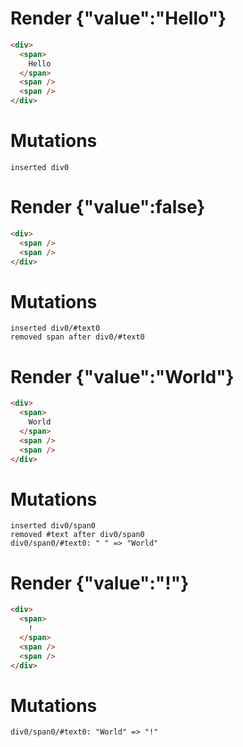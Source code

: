 # Render {"value":"Hello"}
```html
<div>
  <span>
    Hello
  </span>
  <span />
  <span />
</div>
```

# Mutations
```
inserted div0
```


# Render {"value":false}
```html
<div>
  <span />
  <span />
</div>
```

# Mutations
```
inserted div0/#text0
removed span after div0/#text0
```


# Render {"value":"World"}
```html
<div>
  <span>
    World
  </span>
  <span />
  <span />
</div>
```

# Mutations
```
inserted div0/span0
removed #text after div0/span0
div0/span0/#text0: " " => "World"
```


# Render {"value":"!"}
```html
<div>
  <span>
    !
  </span>
  <span />
  <span />
</div>
```

# Mutations
```
div0/span0/#text0: "World" => "!"
```